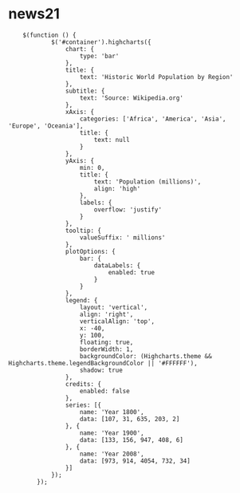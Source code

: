 news21
======
<html>
<body/>

        $(function () {
                $('#container').highcharts({
                    chart: {
                        type: 'bar'
                    },
                    title: {
                        text: 'Historic World Population by Region'
                    },
                    subtitle: {
                        text: 'Source: Wikipedia.org'
                    },
                    xAxis: {
                        categories: ['Africa', 'America', 'Asia', 'Europe', 'Oceania'],
                        title: {
                            text: null
                        }
                    },
                    yAxis: {
                        min: 0,
                        title: {
                            text: 'Population (millions)',
                            align: 'high'
                        },
                        labels: {
                            overflow: 'justify'
                        }
                    },
                    tooltip: {
                        valueSuffix: ' millions'
                    },
                    plotOptions: {
                        bar: {
                            dataLabels: {
                                enabled: true
                            }
                        }
                    },
                    legend: {
                        layout: 'vertical',
                        align: 'right',
                        verticalAlign: 'top',
                        x: -40,
                        y: 100,
                        floating: true,
                        borderWidth: 1,
                        backgroundColor: (Highcharts.theme && Highcharts.theme.legendBackgroundColor || '#FFFFFF'),
                        shadow: true
                    },
                    credits: {
                        enabled: false
                    },
                    series: [{
                        name: 'Year 1800',
                        data: [107, 31, 635, 203, 2]
                    }, {
                        name: 'Year 1900',
                        data: [133, 156, 947, 408, 6]
                    }, {
                        name: 'Year 2008',
                        data: [973, 914, 4054, 732, 34]
                    }]
                });
            });
</body>
